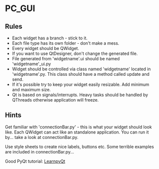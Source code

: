 # PC_GUI

## Rules
   
   - Each widget has a branch - stick to it.
   - Each file type has its own folder - don't make a mess.
   - Every widget should be QWidget. 
   - If you want to use QtDesigner, don't change the generated file.
   - File generated from 'widgetname'.ui should be named 'widgetname'_ui.py 
   - Widget should be controlled via class named 'widgetname' located in 'widgetname'.py. This class should have a method called update and send. 
   - If it's possible try to keep your widget easily resizable. Add minimum and maximum size.
   - Qt is based on signals/interrupts. Heavy tasks should be handled by QThreads otherwise application will freeze. 

## Hints
Get familiar with 'connectionBar.py' - this is what your widget should look like. Each QWidget can act like an standalone application. You can run it by... take a look at connectionBar.py.

Use style sheets to create nice labels, buttons etc. Some terrible examples are included in connectionBar.py... 


Good PyQt tutorial: [LearnpyQt](https://www.learnpyqt.com/ "LearnpyQt") 